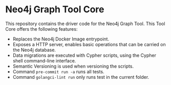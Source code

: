 # Neo4j Graph Tool Core

This repository contains the driver code for the Neo4j Graph Tool. This Tool Core offers the following features:

- Replaces the Neo4j Docker Image entrypoint.
- Exposes a HTTP server, enables basic operations that can be carried on the Neo4j database.
- Data migrations are executed with Cypher scripts, using the Cypher shell command-line interface.
- Semantic Versioning is used when versioning the scripts.
- Command ```pre-commit run -a``` runs all tests.
- Command ```golangci-lint run``` only runs test in the current folder.
